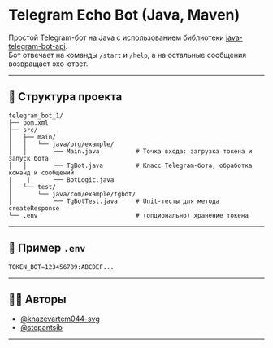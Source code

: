 # Telegram Echo Bot (Java, Maven)

Простой Telegram-бот на Java с использованием библиотеки [java-telegram-bot-api](https://github.com/pengrad/java-telegram-bot-api).  
Бот отвечает на команды `/start` и `/help`, а на остальные сообщения возвращает эхо-ответ.

---
## 🧩 Структура проекта

```
telegram_bot_1/
├── pom.xml
├── src/
│   ├── main/
│   │   └── java/org/example/
│   │       ├── Main.java          # Точка входа: загрузка токена и запуск бота
│   │       └── TgBot.java         # Класс Telegram-бота, обработка команд и сообщений
|    |      └── BotLogic.java
│   └── test/
│       └── java/com/example/tgbot/
│           └── TgBotTest.java     # Unit-тесты для метода createResponse
└── .env                           # (опционально) хранение токена
```

---

## 🔧 Пример `.env`

```env
TOKEN_BOT=123456789:ABCDEF...
```
---

## 🧑‍💻 Авторы

- [@knazevartem044-svg](https://github.com/knazevartem044-svg)
- [@stepantsib](https://github.com/stepantsib)

---
